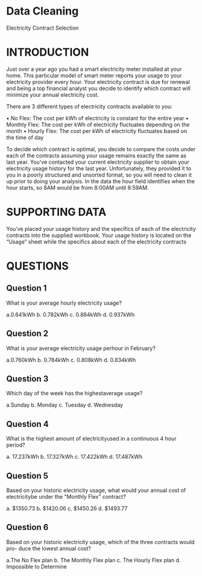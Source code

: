 # Data Cleaning


Electricity Contract Selection

# INTRODUCTION

Just over a year ago you had a smart electricity meter installed at your home. This particular model of
smart meter reports your usage to your electricity provider every hour. Your electricity contract is
due for renewal and being a top financial analyst you decide to identify which contract will minimize
your annual electricity cost.

There are 3 different types of electricity contracts available to you:

• No Flex: The cost per kWh of electricity is constant for the entire year
• Monthly Flex: The cost per kWh of electricity fluctuates depending on the month
• Hourly Flex: The cost per kWh of electricity fluctuates based on the time of day

To decide which contract is optimal, you decide to compare the costs under each of the
contracts assuming your usage remains exactly the same as last year. You've contacted your
current electricity supplier to obtain your electricity usage history for the last year.
Unfortunately, they provided it to you in a poorly structured and unsorted format,
so you will need to clean it up prior to doing your analysis.
In the data the hour field identifies when the hour starts, so 8AM would be from 8:00AM
until 8:59AM.

# SUPPORTING DATA
You’ve placed your usage history and the specifics of each of the electricity contracts into the
supplied workbook. Your usage history is located on the “Usage” sheet while the specifics about
each of the electricity contracts

# QUESTIONS

## Question 1
What is your average hourly electricity usage?

a.0.641kWh
b. 0.782kWh
c. 0.884kWh
d. 0.937kWh

## Question 2
What is your average electricity usage perhour in February?

a.0.760kWh
b. 0.784kWh
c. 0.808kWh
d. 0.834kWh

## Question 3 
Which day of the week has the highestaverage usage?

a.Sunday
b. Monday
c. Tuesday
d. Wednesday

## Question 4
What is the highest amount of electricityused in a continuous 4 hour period?

a. 17.237kWh
b. 17.327kWh
c. 17.422kWh
d. 17.487kWh

## Question 5
Based on your historic electricity usage, what would your annual cost of electricitybe under the "Monthly Flex" contract?

a. $1350.73
b. $1420.06
c. $1450.26
d. $1493.77

## Question 6
Based on your historic electricity usage, which of the three contracts would pro- duce the lowest annual cost?

a.The No Flex plan
b. The Monthly Flex plan
c. The Hourly Flex plan
d. Impossible to Determine


















